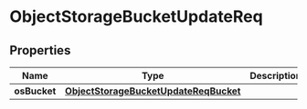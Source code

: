 # ObjectStorageBucketUpdateReq

## Properties
Name | Type | Description | Notes
------------ | ------------- | ------------- | -------------
**osBucket** | [**ObjectStorageBucketUpdateReqBucket**](ObjectStorageBucketUpdateReqBucket.md) |  |  [optional]
